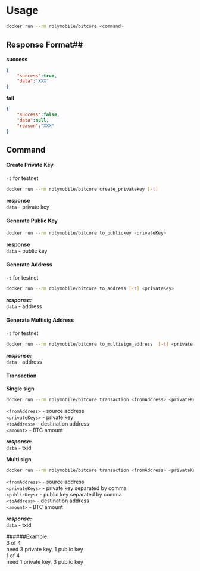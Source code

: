 # Usage #
```sh
docker run --rm rolymobile/bitcore <command>
```
## Response Format##
**success**  
```json
{
    "success":true,
    "data":"XXX"
}
```
**fail**
```json
{
    "success":false,
    "data":null,
    "reason":"XXX"
}
```

## Command ##
#### Create Private Key ####
`-t` for testnet
```sh
docker run --rm rolymobile/bitcore create_privatekey [-t]
```

**response**  
`data` - private key

#### Generate Public Key ####
```sh
docker run --rm rolymobile/bitcore to_publickey <privateKey>
```
**response**  
`data` - public key

#### Generate Address ####
`-t` for testnet
```sh
docker run --rm rolymobile/bitcore to_address [-t] <privateKey>
```
***response:***  
`data` - address

#### Generate Multisig Address ####
`-t` for testnet
```sh
docker run --rm rolymobile/bitcore to_multisign_address  [-t] <private keys...> <threshold>
```
***response:***  
`data` - address

#### Transaction ####
**Single sign**
```sh
docker run --rm rolymobile/bitcore transaction <fromAddress> <privateKey> <toAddress> <amount>
```
`<fromAddress>` - source address  
`<privateKeys>` - private key  
`<toAddress>` - destination address  
`<amount>` - BTC amount

***response:***  
`data` - txid

**Multi sign**
```sh
docker run --rm rolymobile/bitcore transaction <fromAddress> <privateKeys> <publicKeys> <toAddress> <amount>
```
`<fromAddress>` - source address  
`<privateKeys>` - private key separated by comma  
`<publicKeys>` -  public key separated by comma  
`<toAddress>` - destination address  
`<amount>` - BTC amount  

***response:***  
`data` - txid

######Example:  
3 of 4  
need 3 private key, 1 public key  
1 of 4  
need 1 private key, 3 public key
